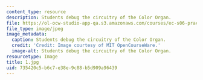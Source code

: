 ```yaml
---
content_type: resource
description: Students debug the circuitry of the Color Organ.
file: https://ol-ocw-studio-app-qa.s3.amazonaws.com/courses/ec-s06-practical-electronics-fall-2004/735420c5b6c7e38e9c88b5d909a96439_1.jpg
file_type: image/jpeg
image_metadata:
  caption: Students debug the circuitry of the Color Organ.
  credit: 'Credit: Image courtesy of MIT OpenCourseWare.'
  image-alt: Students debug the circuitry of the Color Organ.
resourcetype: Image
title: 1.jpg
uid: 735420c5-b6c7-e38e-9c88-b5d909a96439
---
```

